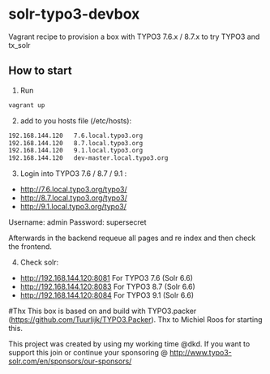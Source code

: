 # solr-typo3-devbox

Vagrant recipe to provision a box with TYPO3 7.6.x / 8.7.x  to try TYPO3 and tx_solr

## How to start

1. Run 

```bash
vagrant up
```

2. add to you hosts file (/etc/hosts):

```bash
192.168.144.120   7.6.local.typo3.org
192.168.144.120   8.7.local.typo3.org
192.168.144.120   9.1.local.typo3.org
192.168.144.120	  dev-master.local.typo3.org
```

3. Login into TYPO3 7.6 / 8.7 / 9.1 :

* http://7.6.local.typo3.org/typo3/
* http://8.7.local.typo3.org/typo3/
* http://9.1.local.typo3.org/typo3/


Username: admin
Password: supersecret

Afterwards in the backend requeue all pages and re index and then check the frontend.


4. Check solr:

* http://192.168.144.120:8081 For TYPO3 7.6 (Solr 6.6)
* http://192.168.144.120:8083 For TYPO3 8.7 (Solr 6.6)
* http://192.168.144.120:8084 For TYPO3 9.1 (Solr 6.6)


#Thx 
This box is based on and build with TYPO3.packer (https://github.com/Tuurlijk/TYPO3.Packer).
Thx to Michiel Roos for starting this.

This project was created by using my working time @dkd. If you want to support this join or
continue your sponsoring @ http://www.typo3-solr.com/en/sponsors/our-sponsors/



